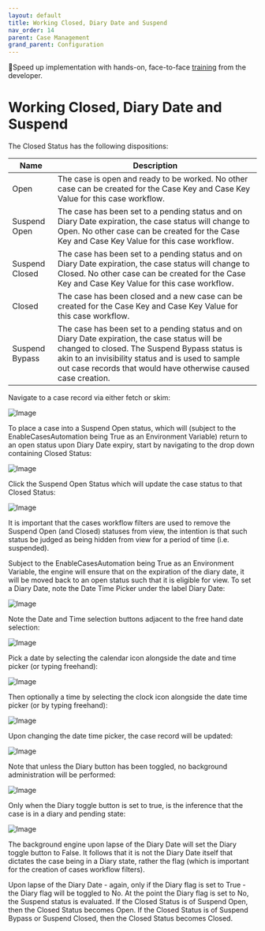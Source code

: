 ```yaml
---
layout: default
title: Working Closed, Diary Date and Suspend
nav_order: 14
parent: Case Management
grand_parent: Configuration
---
```


🚀Speed up implementation with hands-on, face-to-face [training](https://www.jube.io/jube-training) from the developer.

# Working Closed, Diary Date and Suspend
The Closed Status has the following dispositions:

| Name           | Description                                                                                                                                                                                                                                                            |
|----------------|------------------------------------------------------------------------------------------------------------------------------------------------------------------------------------------------------------------------------------------------------------------------|
| Open           | The case is open and ready to be worked. No other case can be created for the Case Key and Case Key Value for this case workflow.                                                                                                                                      |
| Suspend Open   | The case has been set to a pending status and on Diary Date expiration,  the case status will change to Open. No other case can be created for the Case Key and Case Key Value for this case workflow.                                                                 |
| Suspend Closed | The case has been set to a pending status and on Diary Date expiration,  the case status will change to Closed. No other case can be created for the Case Key and Case Key Value for this case workflow.                                                               |
| Closed         | The case has been closed and a new case can be created for the Case Key and Case Key Value for this case workflow.                                                                                                                                                     |
| Suspend Bypass | The case has been set to a pending status and on Diary Date expiration, the case status will be changed to closed.  The Suspend Bypass status is akin to an invisibility status and is used to sample out case records that would have otherwise caused case creation. |

Navigate to a case record via either fetch or skim:

![Image](CaseExample.png)

To place a case into a Suspend Open status,  which will (subject to the EnableCasesAutomation being True as an Environment Variable) return to an open status upon Diary Date expiry,  start by navigating to the drop down containing Closed Status:

![Image](LocationOfClosedStatus.png)

Click the Suspend Open Status which will update the case status to that Closed Status:

![Image](UpdatedToSuspendOpen.png)

It is important that the cases workflow filters are used to remove the Suspend Open (and Closed) statuses from view,  the intention is that such status be judged as being hidden from view for a period of time (i.e. suspended).

Subject to the EnableCasesAutomation being True as an Environment Variable, the engine will ensure that on the expiration of the diary date, it will be moved back to an open status such that it is eligible for view.  To set a Diary Date,  note the Date Time Picker under the label Diary Date:

![Image](LocationOfDiaryDate.png)

Note the Date and Time selection buttons adjacent to the free hand date selection:

![Image](DateTimeSelectionButtons.png)

Pick a date by selecting the calendar icon alongside the date and time picker (or typing freehand):

![Image](SelectingADateForSuspendOpen.png)

Then optionally a time by selecting the clock icon alongside the date time picker (or by typing freehand):

![Image](SelectingATimeForSuspendOpen.png)

Upon changing the date time picker, the case record will be updated:

![Image](UpdatedDateTimePicker.png)

Note that unless the Diary button has been toggled, no background administration will be performed:

![Image](LocationOfDiaryButton.png)

Only when the Diary toggle button is set to true,  is the inference that the case is in a diary and pending state:  

![Image](CaseDiarySetToTrue.png)

The background engine upon lapse of the Diary Date will set the Diary toggle button to False.  It follows that it is not the Diary Date itself that dictates the case being in a Diary state, rather the flag (which is important for the creation of cases workflow filters).

Upon lapse of the Diary Date - again, only if the Diary flag is set to True - the Diary flag will be toggled to No.   At the point the Diary flag is set to No,  the Suspend status is evaluated.  If the Closed Status is of Suspend Open,  then the Closed Status becomes Open. If the Closed Status is of Suspend Bypass or Suspend Closed,  then the Closed Status becomes Closed.